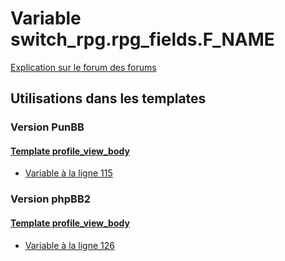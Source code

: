 # Variable switch_rpg.rpg_fields.F_NAME
[Explication sur le forum des forums](http://forum.forumactif.com/t294113-listing-des-variables#switch_rpg.rpg_fields.F_NAME)
## Utilisations dans les templates
### Version PunBB
#### [Template profile_view_body](punbb/profile_view_body.md)
* [Variable à la ligne 115](../punbb/profile_view_body.tpl#L115)
### Version phpBB2
#### [Template profile_view_body](subsilver/profile_view_body.md)
* [Variable à la ligne 126](../subsilver/profile_view_body.tpl#L126)